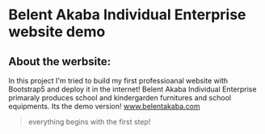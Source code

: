 # Belent Akaba Individual Enterprise website demo
## About the werbsite:

In this project I'm tried to build my first professioanal website with Bootstrap5 and deploy it in the internet!
Belent Akaba Individual Enterprise primaraly produces school and kindergarden furnitures and school equipments.
Its the demo version!
www.belentakaba.com

> everything begins with the first step!
